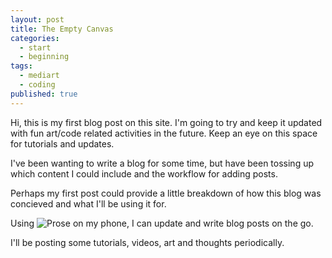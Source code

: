 ```yaml
---
layout: post
title: The Empty Canvas
categories:
  - start
  - beginning
tags:
  - mediart
  - coding
published: true
---
```


Hi, this is my first blog post on this site. I'm going to try and keep it updated with fun art/code related activities in the future. Keep an eye on this space for tutorials and updates.

I've been wanting to write a blog for some time, but have been tossing up which content I could include and the workflow for adding posts.

Perhaps my first post could provide a little breakdown of how this blog was concieved and what I'll be using it for.

Using ![Prose](prose.io) on my phone, I can update and write blog posts on the go. 

I'll be posting some tutorials, videos, art and thoughts periodically.